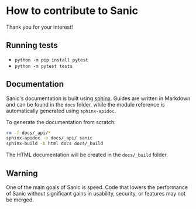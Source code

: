 # How to contribute to Sanic

Thank you for your interest!

## Running tests
* `python -m pip install pytest`
* `python -m pytest tests`

## Documentation

Sanic's documentation is built using [sphinx](http://www.sphinx-doc.org/en/1.5.1/). Guides are written in Markdown and can be found in the `docs` folder, while the module reference is automatically generated using `sphinx-apidoc`.

To generate the documentation from scratch:

```bash
rm -f docs/_api/*
sphinx-apidoc -o docs/_api/ sanic
sphinx-build -b html docs docs/_build
```

The HTML documentation will be created in the `docs/_build` folder.

## Warning
One of the main goals of Sanic is speed.  Code that lowers the performance of Sanic without significant gains in usability, security, or features may not be merged.
